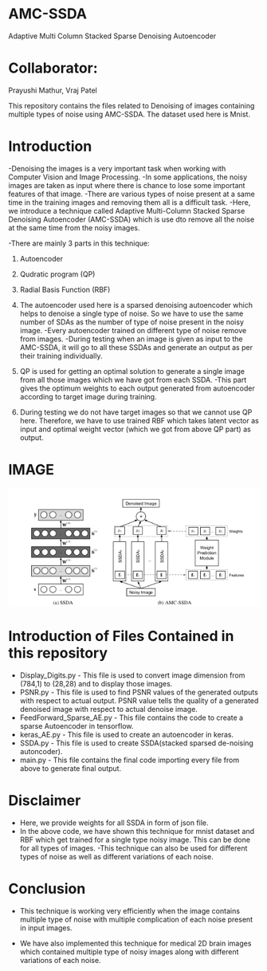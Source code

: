 # AMC-SSDA
Adaptive Multi Column Stacked Sparse Denoising Autoencoder 

# Collaborator: 
Prayushi Mathur, Vraj Patel

This repository contains the files related to Denoising of images containing multiple types of noise using AMC-SSDA. The dataset used here is Mnist.

# Introduction
-Denoising the images is a very important task when working with Computer Vision and Image Processing.
-In some applications, the noisy images are taken as input where there is chance to lose some important features of that image.
-There are various types of noise present at a same time in the training images and removing them all is a difficult task.
-Here, we introduce a technique called Adaptive Multi-Column Stacked Sparse Denoising Autoencoder (AMC-SSDA) which is use dto remove all the noise at the same time from the noisy images.

-There are mainly 3 parts in this technique:
1) Autoencoder
2) Qudratic program (QP)
3) Radial Basis Function (RBF)

1)  The autoencoder used here is a sparsed denoising autoencoder which helps to denoise a single type of noise. So we have to use the same number of SDAs as the number of type of noise present in the noisy image.
-Every autoencoder trained on different type of noise remove from images.
-During testing when an image is given as input to the AMC-SSDA, it will go to all these SSDAs and generate an output as per their training individually.

2) QP is used for getting an optimal solution to generate a single image from all those images which we have got from each SSDA.
-This part gives the optimum weights to each output generated from autoencoder according to target image during training.

3) During testing we do not have target images so that we cannot use QP here. Therefore, we have to use trained RBF which takes latent vector as input and optimal weight vector (which we got from above QP part) as output. 

# IMAGE
<img src="pic.jpg" alt="pic" class="inline"/><br>


# Introduction of Files Contained in this repository
- Display_Digits.py -
  This file is used to convert image dimension from (784,1) to (28,28) and to display those images.
- PSNR.py - 
  This file is used to find PSNR values of the generated outputs with respect to actual output. PSNR value tells the                                      quality of a generated denoised image with respect to actual denoise image.
- FeedForward_Sparse_AE.py - 
  This file contains the code to create a sparse Autoencoder in tensorflow.
- keras_AE.py - 
  This file is used to create an autoencoder in keras.
- SSDA.py - 
  This file is used to create SSDA(stacked sparsed de-noising autoncoder).
- main.py - 
  This file contains the final code importing every file from above to generate final output.

# Disclaimer
- Here, we provide weights for all SSDA in form of json file.
- In the above code, we have shown this technique for mnist dataset and RBF which get trained for a single type noisy image. This can be done for all types of images.
-This technique can also be used for different types of noise as well as different variations of each noise.

# Conclusion
- This technique is working very efficiently when the image contains multiple type of noise with multiple complication of each noise present in input images.

- We have also implemented this technique for medical 2D brain images which contained multiple type of noisy images along with different variations of each noise.
